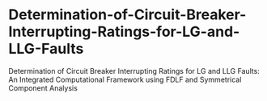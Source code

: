 # Determination-of-Circuit-Breaker-Interrupting-Ratings-for-LG-and-LLG-Faults
Determination of Circuit Breaker Interrupting Ratings for LG and LLG Faults: An Integrated Computational Framework using FDLF and Symmetrical Component Analysis
